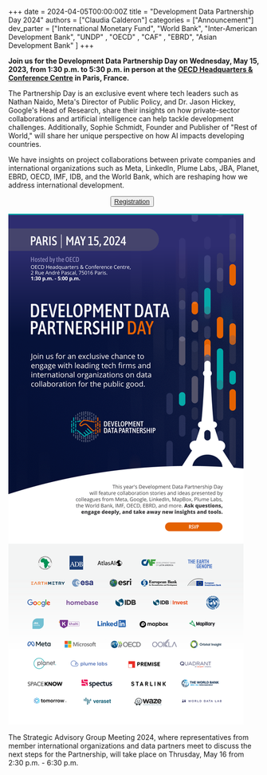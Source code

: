 +++
date =  2024-04-05T00:00:00Z
title = "Development Data Partnership Day 2024"
authors = ["Claudia Calderon"]
categories = ["Announcement"]
dev_parter = ["International Monetary Fund", "World Bank", "Inter-American Development Bank", "UNDP" , "OECD" , "CAF" , "EBRD", "Asian Development Bank" ]
+++

**Join us for the Development Data Partnership Day on Wednesday, May 15, 2023, from 1:30 p.m. to 5:30 p.m. in person at the [OECD Headquarters & Conference Centre](https://www.oecd.org/conference-centre/access/) in Paris, France.**

The Partnership Day is an exclusive event where tech leaders such as Nathan Naido, Meta's Director of Public Policy, and Dr. Jason Hickey, Google's Head of Research, share their insights on how private-sector collaborations and artificial intelligence can help tackle development challenges. Additionally, Sophie Schmidt, Founder and Publisher of "Rest of World," will share her unique perspective on how AI impacts developing countries.

We have insights on project collaborations between private companies and international organizations such as Meta, LinkedIn, Plume Labs, JBA, Planet, EBRD, OECD, IMF, IDB, and the World Bank, which are reshaping how we address international development. 

<p style="text-align:center">
    <button type="button" class="btn btn-outline-info"><a href="partnershipday2023agenda.pdf"> Registration
    </a>
    </button>
    &nbsp;
    
</p>

![](2024_web.png)

The Strategic Advisory Group Meeting 2024, where representatives from member international organizations and data partners meet to discuss the next steps for the Partnership, will take place on Thrusday, May 16 from 2:30 p.m. - 6:30 p.m.
